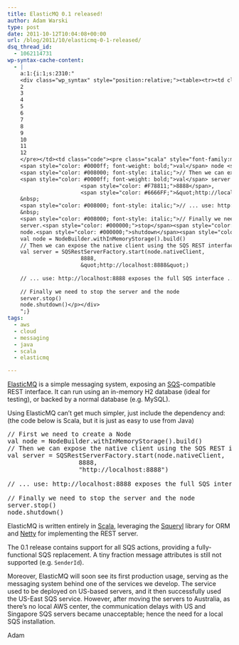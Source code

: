 ```yaml
---
title: ElasticMQ 0.1 released!
author: Adam Warski
type: post
date: 2011-10-12T10:04:08+00:00
url: /blog/2011/10/elasticmq-0-1-released/
dsq_thread_id:
  - 1062114731
wp-syntax-cache-content:
  - |
    a:1:{i:1;s:2310:"
    <div class="wp_syntax" style="position:relative;"><table><tr><td class="line_numbers"><pre>1
    2
    3
    4
    5
    6
    7
    8
    9
    10
    11
    12
    </pre></td><td class="code"><pre class="scala" style="font-family:monospace;"><span style="color: #008000; font-style: italic;">// First we need to create a Node</span>
    <span style="color: #0000ff; font-weight: bold;">val</span> node <span style="color: #000080;">=</span> NodeBuilder.<span style="color: #000000;">withInMemoryStorage</span><span style="color: #F78811;">&#40;</span><span style="color: #F78811;">&#41;</span>.<span style="color: #000000;">build</span><span style="color: #F78811;">&#40;</span><span style="color: #F78811;">&#41;</span>
    <span style="color: #008000; font-style: italic;">// Then we can expose the native client using the SQS REST interface</span>
    <span style="color: #0000ff; font-weight: bold;">val</span> server <span style="color: #000080;">=</span> SQSRestServerFactory.<span style="color: #000000;">start</span><span style="color: #F78811;">&#40;</span>node.<span style="color: #000000;">nativeClient</span>, 
                       <span style="color: #F78811;">8888</span>, 
                       <span style="color: #6666FF;">&quot;http://localhost:8888&quot;</span><span style="color: #F78811;">&#41;</span>
    &nbsp;
    <span style="color: #008000; font-style: italic;">// ... use: http://localhost:8888 exposes the full SQS interface ...</span>
    &nbsp;
    <span style="color: #008000; font-style: italic;">// Finally we need to stop the server and the node</span>
    server.<span style="color: #000000;">stop</span><span style="color: #F78811;">&#40;</span><span style="color: #F78811;">&#41;</span>
    node.<span style="color: #000000;">shutdown</span><span style="color: #F78811;">&#40;</span><span style="color: #F78811;">&#41;</span></pre></td></tr></table><p class="theCode" style="display:none;">// First we need to create a Node
    val node = NodeBuilder.withInMemoryStorage().build()
    // Then we can expose the native client using the SQS REST interface
    val server = SQSRestServerFactory.start(node.nativeClient, 
                       8888, 
                       &quot;http://localhost:8888&quot;)
    
    // ... use: http://localhost:8888 exposes the full SQS interface ...
    
    // Finally we need to stop the server and the node
    server.stop()
    node.shutdown()</p></div>
    ";}
tags:
  - aws
  - cloud
  - messaging
  - java
  - scala
  - elasticmq

---
```

[ElasticMQ][1] is a simple messaging system, exposing an [SQS][2]-compatible REST interface. It can run using an in-memory H2 database (ideal for testing), or backed by a normal database (e.g. MySQL).

Using ElasticMQ can&#8217;t get much simpler, just include the dependency and: (the code below is Scala, but it is just as easy to use from Java)

<pre lang="scala" line="1" escaped="true">// First we need to create a Node
val node = NodeBuilder.withInMemoryStorage().build()
// Then we can expose the native client using the SQS REST interface
val server = SQSRestServerFactory.start(node.nativeClient, 
                   8888, 
                   "http://localhost:8888")

// ... use: http://localhost:8888 exposes the full SQS interface ...

// Finally we need to stop the server and the node
server.stop()
node.shutdown()
</pre>

ElasticMQ is written entirely in [Scala][3], leveraging the [Squeryl][4] library for ORM and [Netty][5] for implementing the REST server.

The 0.1 release contains support for all SQS actions, providing a fully-functional SQS replacement. A tiny fraction message attributes is still not supported (e.g. `SenderId`).

Moreover, ElasticMQ will soon see its first production usage, serving as the messaging system behind one of the services we develop. The service used to be deployed on US-based servers, and it then successfully used the US-East SQS service. However, after moving the servers to Australia, as there&#8217;s no local AWS center, the communication delays with US and Singapore SQS servers became unacceptable; hence the need for a local SQS installation.

Adam

 [1]: http://elasticmq.org
 [2]: http://aws.amazon.com/sqs/
 [3]: http://scala-lang.org
 [4]: http://squeryl.org/
 [5]: http://www.jboss.org/netty
